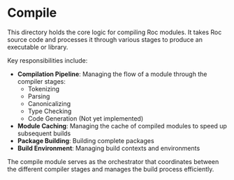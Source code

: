 # Compile

This directory holds the core logic for compiling Roc modules. It takes Roc source code and processes it through various stages to produce an executable or library.

Key responsibilities include:

- **Compilation Pipeline**: Managing the flow of a module through the compiler stages:
  - Tokenizing
  - Parsing
  - Canonicalizing
  - Type Checking
  - Code Generation (Not yet implemented)
- **Module Caching**: Managing the cache of compiled modules to speed up subsequent builds
- **Package Building**: Building complete packages
- **Build Environment**: Managing build contexts and environments

The compile module serves as the orchestrator that coordinates between the different compiler stages and manages the build process efficiently.

